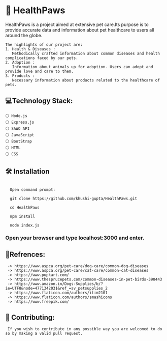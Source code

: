 ## <h1>🐾 HealthPaws</h1>
   HealthPaws is a project aimed at extensive pet care.Its purpose is to provide accurate data and information about pet healthcare to users all around the globe.
    
    The highlights of our project are:
    1. Health & Diseases :
       Methodically crafted information about common diseases and health complications faced by our pets.
    2. Adoption :
       Information about animals up for adoption. Users can adopt and provide love and care to them.
    3. Products :
       Necessary information about products related to the healthcare of pets.
       
## <h2>:computer:Technology Stack:</h2>
    ⚪ Node.js 
    ⚪ Express.js 
    ⚪ SAWO API 
    ⚪ JavaScript 
    ⚪ BootStrap
    ⚪ HTML 
    ⚪ CSS 
  
## <h2>🛠️ Installation<h2>
   ```
     Open command prompt:
   ```
   ```
     git clone https://github.com/khushi-gupta/HealthPaws.git
   ```
   ```
     cd HealthPaws
   ```
   ```
     npm install
   ```
   ```
     node index.js
   ```
   <h3> Open your browser and type localhost:3000 and enter.</h3>
   
   
## :link:Refrences:
   
     -> https://www.aspca.org/pet-care/dog-care/common-dog-diseases
     -> https://www.aspca.org/pet-care/cat-care/common-cat-diseases
     -> https://www.pupkart.com/
     -> https://www.thesprucepets.com/common-diseases-in-pet-birds-390443
     -> https://www.amazon.in/Dogs-Supplies/b/?ie=UTF8&node=4771342031&ref_=sv_petsupplies_2
     -> https://www.flaticon.com/authors/itim2101
     -> https://www.flaticon.com/authors/smashicons
     -> https://www.freepik.com/
   
## 🤝 Contributing:
   
     If you wish to contribute in any possible way you are welcomed to do so by making a valid pull request.
   
   
  
  
  

  
       
       
       
